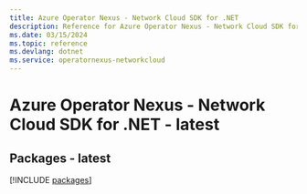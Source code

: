 ```yaml
---
title: Azure Operator Nexus - Network Cloud SDK for .NET
description: Reference for Azure Operator Nexus - Network Cloud SDK for .NET
ms.date: 03/15/2024
ms.topic: reference
ms.devlang: dotnet
ms.service: operatornexus-networkcloud
---
```

# Azure Operator Nexus - Network Cloud SDK for .NET - latest
## Packages - latest
[!INCLUDE [packages](operator-nexus---network-cloud-index.md)]